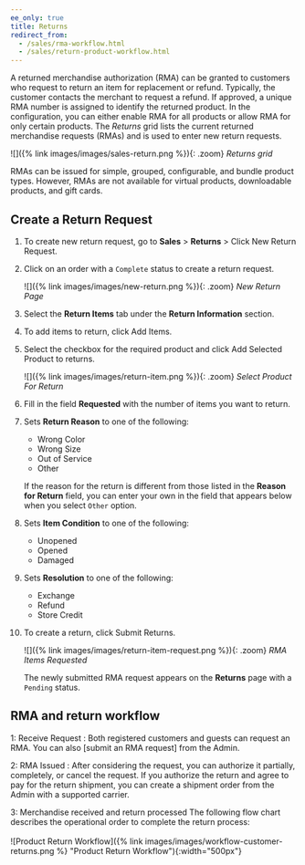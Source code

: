 ```yaml
---
ee_only: true
title: Returns
redirect_from:
  - /sales/rma-workflow.html
  - /sales/return-product-workflow.html
---
```


A returned merchandise authorization (RMA) can be granted to customers who request to return an item for replacement or refund. Typically, the customer contacts the merchant to request a refund. If approved, a unique RMA number is assigned to identify the returned product. In the configuration, you can either enable RMA for all products or allow RMA for only certain products. The _Returns_ grid lists the current returned merchandise requests (RMAs) and is used to enter new return requests.

![]({% link images/images/sales-return.png %}){: .zoom}
_Returns grid_

RMAs can be issued for simple, grouped, configurable, and bundle product types. However, RMAs are not available for virtual products, downloadable products, and gift cards.

## Create a Return Request

1. To create new return request, go to **Sales** > **Returns** > Click <span class="btn">New Return Request</span>.

1. Click on an order with a `Complete` status to create a return request.

    ![]({% link images/images/new-return.png %}){: .zoom}
    _New Return Page_

1. Select the **Return Items** tab under the **Return Information** section.

1. To add items to return, click <span class="btn">Add Items</span>.

1. Select the checkbox for the required product and click <span class="btn">Add Selected Product to returns</span>.

    ![]({% link images/images/return-item.png %}){: .zoom}
    _Select Product For Return_

1. Fill in the field **Requested** with the number of items you want to return.

1. Sets **Return Reason** to one of the following:

    - Wrong Color
    - Wrong Size
    - Out of Service
    - Other

    If the reason for the return is different from those listed in the **Reason for Return** field, you can enter your own in the field that appears below when you select `Other` option.

1.  Sets **Item Condition** to one of the following:

    - Unopened
    - Opened
    - Damaged

1. Sets **Resolution** to one of the following:

    - Exchange
    - Refund
    - Store Credit

1. To create a return, click <span class="btn">Submit Returns</span>.

    ![]({% link images/images/return-item-request.png %}){: .zoom}
    _RMA Items Requested_

    The newly submitted RMA request appears on the **Returns** page with a `Pending` status.

## RMA and return workflow

1: Receive Request
: Both registered customers and guests can request an RMA. You can also [submit an RMA request] from the Admin.

2: RMA Issued
: After considering the request, you can authorize it partially, completely, or cancel the request. If you authorize the return and agree to pay for the return shipment, you can create a shipment order from the Admin with a supported carrier.

3: Merchandise received and return processed
   The following flow chart describes the operational order to complete the return process:<br/><br/>
   ![Product Return Workflow]({% link images/images/workflow-customer-returns.png %} "Product Return Workflow"){:width="500px"}
